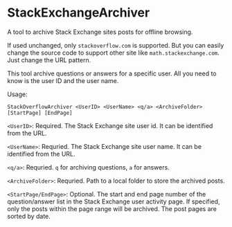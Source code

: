 # StackExchangeArchiver
A tool to archive Stack Exchange sites posts for offline browsing.

If used unchanged, only `stackoverflow.com` is supported. But you can easily change the source code to support other site like `math.stackexchange.com`. Just change the URL pattern.

This tool archive questions or answers for a specific user. All you need to know is the user ID and the user name.

Usage:

`StackOverflowArchiver <UserID> <UserName> <q/a> <ArchiveFolder> [StartPage] [EndPage]`

  `<UserID>`: Required. The Stack Exchange site user id. It can be identified from the URL.

  `<UserName>`: Requried. The Stack Exchange site user name. It can be identified from the URL.

  `<q/a>`: Requried. `q` for archiving questions, `a` for answers.

  `<ArchiveFolder>`: Requried. Path to a local folder to store the archived posts.

  `<StartPage/EndPage>`: Optional. The start and end page number of the question/answer list in the Stack Exchange user activity page. If specified, only the posts within the page range will be archived. The post pages are sorted by date.
